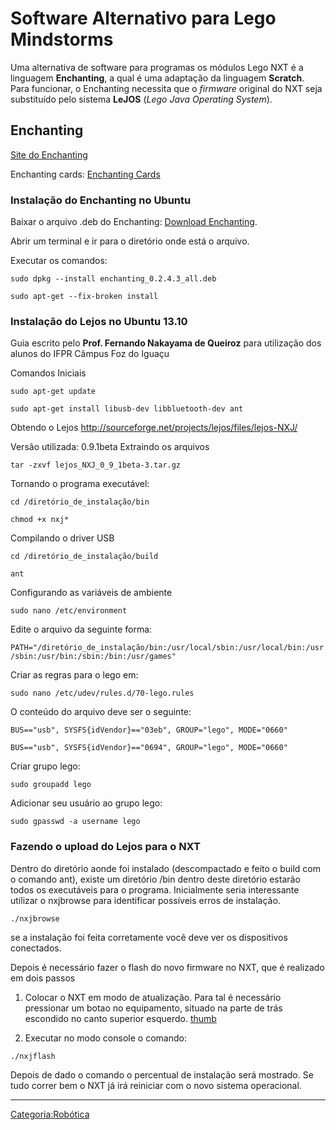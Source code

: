 # Software Alternativo para Lego Mindstorms

Uma alternativa de software para programas os módulos Lego NXT é a linguagem **Enchanting**, a qual é uma adaptação da linguagem **Scratch**. Para funcionar, o Enchanting necessita que o *firmware* original do NXT seja substituído pelo sistema **LeJOS** (*Lego Java Operating System*).

## Enchanting

[Site do Enchanting](https://launchpad.net/enchanting)  
Enchanting cards: <a href="Mídia:EnchantingCards.pdf" class="wikilink" title=" Enchanting Cards"> Enchanting Cards</a>

### Instalação do Enchanting no Ubuntu

Baixar o arquivo .deb do Enchanting: [Download Enchanting](http://enchanting.robotclub.ab.ca/tiki-index.php#Download_Enchanting).

Abrir um terminal e ir para o diretório onde está o arquivo.

Executar os comandos:

`sudo dpkg --install enchanting_0.2.4.3_all.deb `  
`sudo apt-get --fix-broken install`

### Instalação do Lejos no Ubuntu 13.10

Guia escrito pelo **Prof. Fernando Nakayama de Queiroz** para utilização dos alunos do IFPR Câmpus Foz do Iguaçu

Comandos Iniciais

`sudo apt-get update`  
`sudo apt-get install libusb-dev libbluetooth-dev ant`

Obtendo o Lejos <http://sourceforge.net/projects/lejos/files/lejos-NXJ/>

Versão utilizada: 0.9.1beta Extraindo os arquivos

`tar -zxvf lejos_NXJ_0_9_1beta-3.tar.gz`

Tornando o programa executável:

`cd /diretório_de_instalação/bin`

`chmod +x nxj*`

Compilando o driver USB

`cd /diretório_de_instalação/build`

`ant`

Configurando as variáveis de ambiente

`sudo nano /etc/environment`

Edite o arquivo da seguinte forma:

`PATH="/diretório_de_instalação/bin:/usr/local/sbin:/usr/local/bin:/usr/sbin:/usr/bin:/sbin:/bin:/usr/games"`

Criar as regras para o lego em:

`sudo nano /etc/udev/rules.d/70-lego.rules`

O conteúdo do arquivo deve ser o seguinte:

`BUS=="usb", SYSFS{idVendor}=="03eb", GROUP="lego", MODE="0660"`  
`BUS=="usb", SYSFS{idVendor}=="0694", GROUP="lego", MODE="0660"`

Criar grupo lego:

`sudo groupadd lego`

Adicionar seu usuário ao grupo lego:

`sudo gpasswd -a username lego`

### Fazendo o upload do Lejos para o NXT

Dentro do diretório aonde foi instalado (descompactado e feito o build com o comando ant), existe um diretório /bin dentro deste diretório estarão todos os executáveis para o programa. Inicialmente seria interessante utilizar o nxjbrowse para identificar possíveis erros de instalação.

`./nxjbrowse`

se a instalação foi feita corretamente você deve ver os dispositivos conectados.

Depois é necessário fazer o flash do novo firmware no NXT, que é realizado em dois passos  

1.  Colocar o NXT em modo de atualização. Para tal é necessário pressionar um botao no equipamento, situado na parte de trás escondido no canto superior esquerdo. <a href="Arquivo:nxt.png" class="wikilink" title="thumb">thumb</a>
2.  Executar no modo console o comando:

`./nxjflash`

Depois de dado o comando o percentual de instalação será mostrado. Se tudo correr bem o NXT já irá reiniciar com o novo sistema operacional.

------------------------------------------------------------------------

<a href="Categoria:Robótica" class="wikilink" title="Categoria:Robótica">Categoria:Robótica</a>
